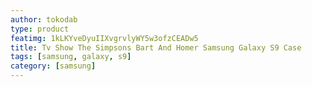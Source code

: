 ```yaml
---
author: tokodab
type: product
featimg: 1kLKYveDyuIIXvgrvlyWY5w3ofzCEADw5
title: Tv Show The Simpsons Bart And Homer Samsung Galaxy S9 Case
tags: [samsung, galaxy, s9]
category: [samsung]
---
```

